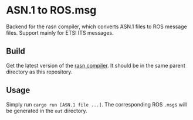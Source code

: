 # ASN.1 to ROS.msg
Backend for the rasn compiler, which converts ASN.1 files to ROS message files. Support mainly for ETSI ITS messages.

## Build
Get the latest version of the [rasn compiler](https://github.com/librasn/compiler). It should be in the same parent directory as this repository.

## Usage
Simply run `cargo run [ASN.1 file ...]`. The corresponding ROS `.msg`s will be generated in the `out` directory.
